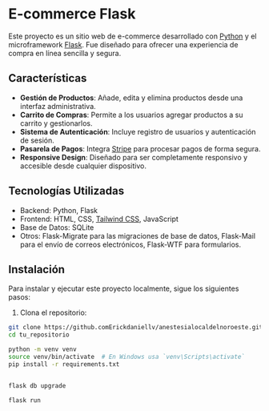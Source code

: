 # E-commerce Flask

Este proyecto es un sitio web de e-commerce desarrollado con [Python](https://www.python.org/) y el microframework [Flask](https://flask.palletsprojects.com/). Fue diseñado para ofrecer una experiencia de compra en línea sencilla y segura.

## Características

- **Gestión de Productos**: Añade, edita y elimina productos desde una interfaz administrativa.
- **Carrito de Compras**: Permite a los usuarios agregar productos a su carrito y gestionarlos.
- **Sistema de Autenticación**: Incluye registro de usuarios y autenticación de sesión.
- **Pasarela de Pagos**: Integra [Stripe](https://stripe.com/) para procesar pagos de forma segura.
- **Responsive Design**: Diseñado para ser completamente responsivo y accesible desde cualquier dispositivo.

## Tecnologías Utilizadas

- Backend: Python, Flask
- Frontend: HTML, CSS, [Tailwind CSS](https://tailwindcss.com/), JavaScript
- Base de Datos: SQLite
- Otros: Flask-Migrate para las migraciones de base de datos, Flask-Mail para el envío de correos electrónicos, Flask-WTF para formularios.

## Instalación

Para instalar y ejecutar este proyecto localmente, sigue los siguientes pasos:

1. Clona el repositorio:

```bash
git clone https://github.comErickdaniellv/anestesialocaldelnoroeste.git
cd tu_repositorio

python -m venv venv
source venv/bin/activate  # En Windows usa `venv\Scripts\activate`
pip install -r requirements.txt


flask db upgrade

flask run








